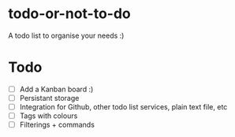 # todo-or-not-to-do

A todo list to organise your needs :)

# Todo
- [ ] Add a Kanban board :)
- [ ] Persistant storage
- [ ] Integration for Github, other todo list services, plain text file, etc
- [ ] Tags with colours
- [ ] Filterings + commands

